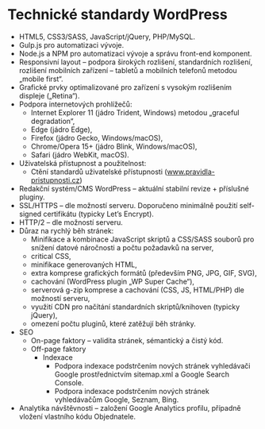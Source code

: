 # Technické standardy WordPress

- HTML5, CSS3/SASS, JavaScript/jQuery, PHP/MySQL.
- Gulp.js pro automatizaci vývoje.
- Node.js a NPM pro automatizaci vývoje a správu front-end komponent.
- Responsivní layout – podpora širokých rozlišení, standardních rozlišení, rozlišení mobilních zařízení – tabletů a mobilních telefonů metodou „mobile first“.
- Grafické prvky optimalizované pro zařízení s vysokým rozlišením displeje („Retina“).
- Podpora internetových prohlížečů:
	- Internet Explorer 11 (jádro Trident, Windows) metodou „graceful degradation“,
	- Edge (jádro Edge),
	- Firefox (jádro Gecko, Windows/macOS),
	- Chrome/Opera 15+ (jádro Blink, Windows/macOS),
	- Safari (jádro WebKit, macOS).
- Uživatelská přístupnost a použitelnost:
	- Ctění standardů uživatelské přístupnosti (www.pravidla-pristupnosti.cz) 
- Redakční systém/CMS WordPress – aktuální stabilní revize + příslušné pluginy.
- SSL/HTTPS – dle možností serveru. Doporučeno minimálně použití self-signed certifikátu (typicky Let’s Encrypt).
- HTTP/2 – dle možností serveru.
- Důraz na rychlý běh stránek:
	- Minifikace a kombinace JavaScript skriptů a CSS/SASS souborů pro snížení datové náročnosti a počtu požadavků na server,
    - critical CSS,
    - minifikace generovaných HTML,
	- extra komprese grafických formátů (především PNG, JPG, GIF, SVG),
	- cachování (WordPress plugin „WP Super Cache“),
	- serverová g-zip komprese a cachování (CSS, JS, HTML/PHP) dle možností serveru,
	- využití CDN pro načítání standardních skriptů/knihoven (typicky jQuery),
	- omezení počtu pluginů, které zatěžují běh stránky.
- SEO
	- On-page faktory – validita stránek, sémantický a čistý kód.
	- Off-page faktory
		- Indexace
			- Podpora indexace podstrčením nových stránek vyhledávači Google prostřednictvím sitemap.xml a Google Search Console.
			- Podpora indexace podstrčením nových stránek vyhledávačům Google, Seznam, Bing.
- Analytika návštěvnosti – založení Google Analytics profilu, případně vložení vlastního kódu Objednatele.
